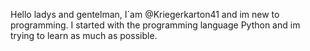 Hello ladys and gentelman,
I´am @Kriegerkarton41 and im new to programming.
I started with the programming language Python and im trying to learn as much as possible.




